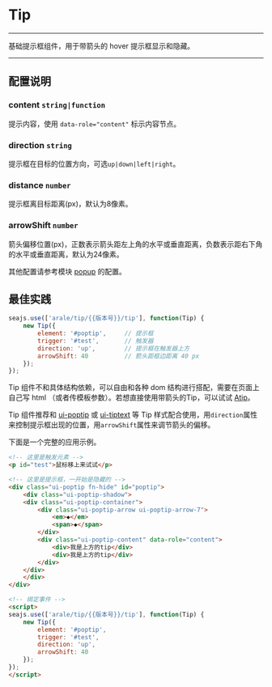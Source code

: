 # Tip

---

基础提示框组件，用于带箭头的 hover 提示框显示和隐藏。

---

## 配置说明

### content `string|function`

提示内容，使用 `data-role="content"` 标示内容节点。

### direction `string`

提示框在目标的位置方向，可选`up|down|left|right`。

### distance `number`

提示框离目标距离(px)，默认为8像素。


### arrowShift `number`

箭头偏移位置(px)，正数表示箭头距左上角的水平或垂直距离，负数表示距右下角的水平或垂直距离，默认为24像素。

其他配置请参考模块 [popup](../popup/) 的配置。


## 最佳实践

```js
seajs.use(['arale/tip/{{版本号}}/tip'], function(Tip) {
    new Tip({
        element: '#poptip',     // 提示框    
        trigger: '#test',       // 触发器
        direction: 'up',        // 提示框在触发器上方
        arrowShift: 40          // 箭头距框边距离 40 px
    });
});
```

Tip 组件不和具体结构依赖，可以自由和各种 dom 结构进行搭配，需要在页面上自己写 html （或者传模板参数）。若想直接使用带箭头的Tip，可以试试 [Atip](http://aralejs.org/tip/docs/atip.html)。

Tip 组件推荐和 [ui-poptip](https://a.alipayobjects.com/al/alice.components.ui-poptip-1.3-src.css8) 或 [ui-tiptext](https://a.alipayobjects.com/al/alice.components.ui-tiptext-1.1-src.css) 等 Tip 样式配合使用，用`direction`属性来控制提示框出现的位置，用`arrowShift`属性来调节箭头的偏移。

下面是一个完整的应用示例。

```html
<!-- 这里是触发元素 -->
<p id="test">鼠标移上来试试</p>

<!-- 这里是提示框，一开始是隐藏的 -->
<div class="ui-poptip fn-hide" id="poptip">
    <div class="ui-poptip-shadow">
    <div class="ui-poptip-container">
        <div class="ui-poptip-arrow ui-poptip-arrow-7">
            <em>◆</em>
            <span>◆</span>
        </div>                  
        <div class="ui-poptip-content" data-role="content">
            <div>我是上方的tip</div>
            <div>我是上方的tip</div>            
        </div>
    </div>
    </div>
</div>

<!-- 绑定事件 -->
<script>
seajs.use(['arale/tip/{{版本号}}/tip'], function(Tip) {
    new Tip({
        element: '#poptip',    
        trigger: '#test',
        direction: 'up',
        arrowShift: 40
    });
});
</script>
```

